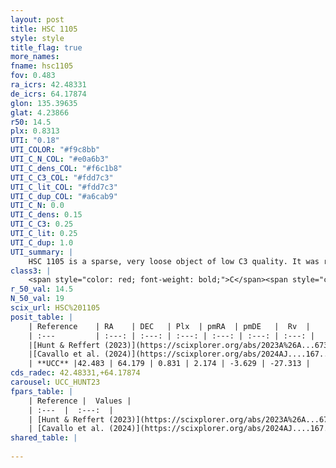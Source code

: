 ```yaml
---
layout: post
title: HSC 1105
style: style
title_flag: true
more_names: 
fname: hsc1105
fov: 0.483
ra_icrs: 42.48331
de_icrs: 64.17874
glon: 135.39635
glat: 4.23866
r50: 14.5
plx: 0.8313
UTI: "0.18"
UTI_COLOR: "#f9c8bb"
UTI_C_N_COL: "#e0a6b3"
UTI_C_dens_COL: "#f6c1b8"
UTI_C_C3_COL: "#fdd7c3"
UTI_C_lit_COL: "#fdd7c3"
UTI_C_dup_COL: "#a6cab9"
UTI_C_N: 0.0
UTI_C_dens: 0.15
UTI_C_C3: 0.25
UTI_C_lit: 0.25
UTI_C_dup: 1.0
UTI_summary: |
    HSC 1105 is a sparse, very loose object of low C3 quality. It was recently reported in the literature.<br><br><span style="color: #99180f; font-weight: bold;">Warning: </span>contains less than 25 stars with <i>P>0.5</i> estimated.
class3: |
    <span style="color: red; font-weight: bold;">C</span><span style="color: red; font-weight: bold;">C</span>
r_50_val: 14.5
N_50_val: 19
scix_url: HSC%201105
posit_table: |
    | Reference    | RA    | DEC   | Plx  | pmRA  | pmDE   |  Rv  |
    | :---         | :---: | :---: | :---: | :---: | :---: | :---: |
    |[Hunt & Reffert (2023)](https://scixplorer.org/abs/2023A%26A...673A.114H) | 42.416 | 64.196 | 0.861 | 2.208 | -3.625 | -22.23 |
    |[Cavallo et al. (2024)](https://scixplorer.org/abs/2024AJ....167...12C) | 42.988 | 63.812 | 0.86 | -- | -- | -- |
    | **UCC** |42.483 | 64.179 | 0.831 | 2.174 | -3.629 | -27.313 | 
cds_radec: 42.48331,+64.17874
carousel: UCC_HUNT23
fpars_table: |
    | Reference |  Values |
    | :---  |  :---:  |
    | [Hunt & Reffert (2023)](https://scixplorer.org/abs/2023A%26A...673A.114H) | `AV50=1.929, diffAV50=1.843, MOD50=10.227, logAge50=8.209` |
    | [Cavallo et al. (2024)](https://scixplorer.org/abs/2024AJ....167...12C) | `AV50=1.96, dMod50=10.72, logAge50=8.03, [Fe/H]50=0.63` |
shared_table: |
    
---
```


